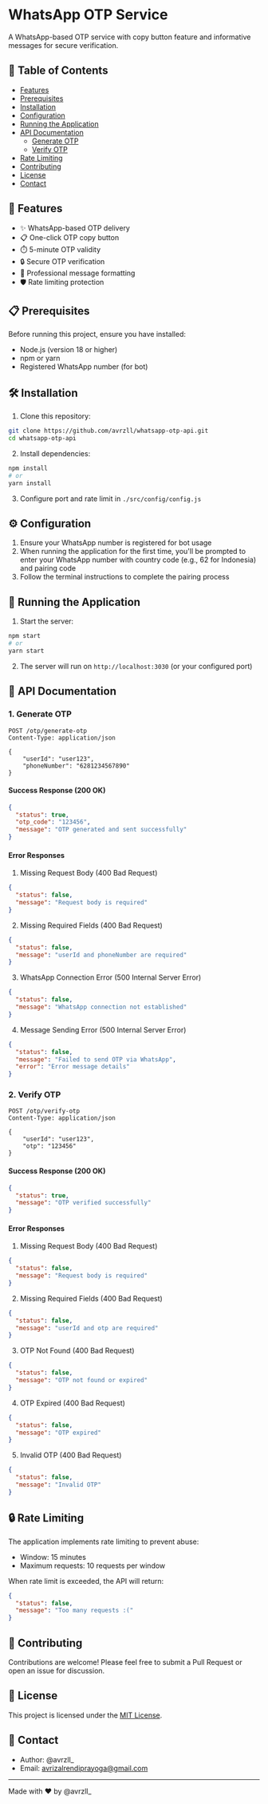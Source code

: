 # WhatsApp OTP Service

A WhatsApp-based OTP service with copy button feature and informative messages for secure verification.

## 📑 Table of Contents

- [Features](#-features)
- [Prerequisites](#-prerequisites)
- [Installation](#-installation)
- [Configuration](#-configuration)
- [Running the Application](#-running-the-application)
- [API Documentation](#-api-documentation)
  - [Generate OTP](#1-generate-otp)
  - [Verify OTP](#2-verify-otp)
- [Rate Limiting](#-rate-limiting)
- [Contributing](#-contributing)
- [License](#-license)
- [Contact](#-contact)

## 🚀 Features

- ✨ WhatsApp-based OTP delivery
- 📋 One-click OTP copy button
- ⏱️ 5-minute OTP validity
- 🔒 Secure OTP verification
- 📱 Professional message formatting
- 🛡️ Rate limiting protection

## 📋 Prerequisites

Before running this project, ensure you have installed:

- Node.js (version 18 or higher)
- npm or yarn
- Registered WhatsApp number (for bot)

## 🛠️ Installation

1. Clone this repository:

```bash
git clone https://github.com/avrzll/whatsapp-otp-api.git
cd whatsapp-otp-api
```

2. Install dependencies:

```bash
npm install
# or
yarn install
```

3. Configure port and rate limit in `./src/config/config.js`

## ⚙️ Configuration

1. Ensure your WhatsApp number is registered for bot usage
2. When running the application for the first time, you'll be prompted to enter your WhatsApp number with country code (e.g., 62 for Indonesia) and pairing code
3. Follow the terminal instructions to complete the pairing process

## 🚀 Running the Application

1. Start the server:

```bash
npm start
# or
yarn start
```

2. The server will run on `http://localhost:3030` (or your configured port)

## 📡 API Documentation

### 1. Generate OTP

```http
POST /otp/generate-otp
Content-Type: application/json

{
    "userId": "user123",
    "phoneNumber": "6281234567890"
}
```

#### Success Response (200 OK)

```json
{
  "status": true,
  "otp_code": "123456",
  "message": "OTP generated and sent successfully"
}
```

#### Error Responses

1. Missing Request Body (400 Bad Request)

```json
{
  "status": false,
  "message": "Request body is required"
}
```

2. Missing Required Fields (400 Bad Request)

```json
{
  "status": false,
  "message": "userId and phoneNumber are required"
}
```

3. WhatsApp Connection Error (500 Internal Server Error)

```json
{
  "status": false,
  "message": "WhatsApp connection not established"
}
```

4. Message Sending Error (500 Internal Server Error)

```json
{
  "status": false,
  "message": "Failed to send OTP via WhatsApp",
  "error": "Error message details"
}
```

### 2. Verify OTP

```http
POST /otp/verify-otp
Content-Type: application/json

{
    "userId": "user123",
    "otp": "123456"
}
```

#### Success Response (200 OK)

```json
{
  "status": true,
  "message": "OTP verified successfully"
}
```

#### Error Responses

1. Missing Request Body (400 Bad Request)

```json
{
  "status": false,
  "message": "Request body is required"
}
```

2. Missing Required Fields (400 Bad Request)

```json
{
  "status": false,
  "message": "userId and otp are required"
}
```

3. OTP Not Found (400 Bad Request)

```json
{
  "status": false,
  "message": "OTP not found or expired"
}
```

4. OTP Expired (400 Bad Request)

```json
{
  "status": false,
  "message": "OTP expired"
}
```

5. Invalid OTP (400 Bad Request)

```json
{
  "status": false,
  "message": "Invalid OTP"
}
```

## 🔒 Rate Limiting

The application implements rate limiting to prevent abuse:

- Window: 15 minutes
- Maximum requests: 10 requests per window

When rate limit is exceeded, the API will return:

```json
{
  "status": false,
  "message": "Too many requests :("
}
```

## 🤝 Contributing

Contributions are welcome! Please feel free to submit a Pull Request or open an issue for discussion.

## 📝 License

This project is licensed under the [MIT License](LICENSE).

## 👥 Contact

- Author: @avrzll\_
- Email: avrizalrendiprayoga@gmail.com

---

Made with ❤️ by @avrzll\_
